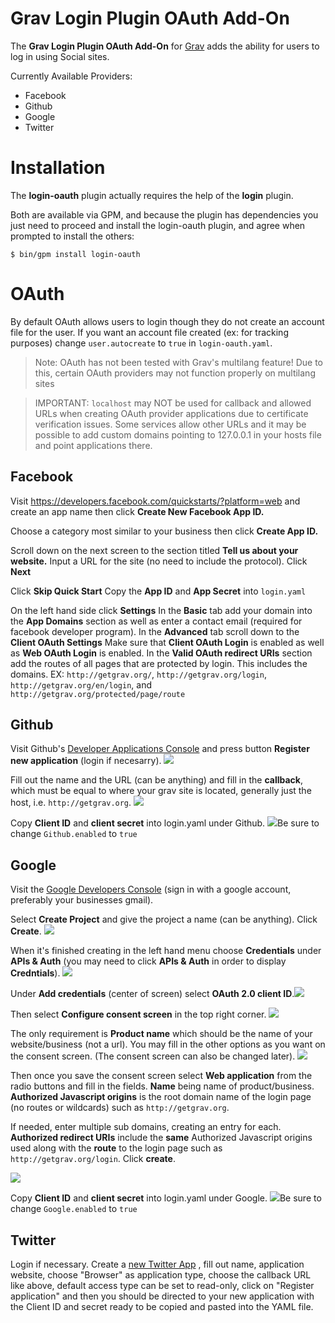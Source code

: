 # Grav Login Plugin OAuth Add-On

The **Grav Login Plugin OAuth Add-On** for [Grav](http://github.com/getgrav/grav) adds the ability for users to log in using Social sites.

Currently Available Providers:
- Facebook
- Github
- Google
- Twitter

# Installation

The **login-oauth** plugin actually requires the help of the **login** plugin.

Both are available via GPM, and because the plugin has dependencies you just need to proceed and install the login-oauth plugin, and agree when prompted to install the others:

```
$ bin/gpm install login-oauth
```

# OAuth

By default OAuth allows users to login though they do not create an account file for the user. If you want an account file created (ex: for tracking purposes) change `user.autocreate` to `true` in `login-oauth.yaml`.
>Note: OAuth has not been tested with Grav's multilang feature! Due to this, certain OAuth providers may not function properly on multilang sites

>IMPORTANT: `localhost` may NOT be used for callback and allowed URLs when creating OAuth provider applications due to certificate verification issues. Some services allow other URLs and it may be possible to add custom domains pointing to 127.0.0.1 in your hosts file and point applications there.

## Facebook

Visit https://developers.facebook.com/quickstarts/?platform=web and create an app name then click **Create New Facebook App ID.**

Choose a category most similar to your business then click **Create App ID.**

Scroll down on the next screen to the section titled **Tell us about your website.** Input a URL for the site (no need to include the protocol). Click **Next**

Click **Skip Quick Start** Copy the **App ID** and **App Secret** into `login.yaml`

On the left hand side click **Settings**
In the **Basic** tab add your domain into the **App Domains** section as well as enter a contact email (required for facebook developer program). In the **Advanced** tab scroll down to the **Client OAuth Settings** Make sure that **Client OAuth Login** is enabled as well as **Web OAuth Login** is enabled. In the **Valid OAuth redirect URIs** section add the routes of all pages that are protected by login. This includes the domains. EX: `http://getgrav.org/`, `http://getgrav.org/login`, `http://getgrav.org/en/login`, and `http://getgrav.org/protected/page/route`


## Github

Visit Github's [Developer Applications Console](https://github.com/settings/developers) and press button **Register new application** (login if necesarry). ![](assets/github/github.png)

Fill out the name and the URL (can be anything) and fill in the **callback**, which must be equal to where your grav site is located, generally just the host, i.e. `http://getgrav.org`. ![](assets/github/github_2.png)

Copy **Client ID** and **client secret** into login.yaml under Github. ![](assets/github/github_3.png)Be sure to change `Github.enabled` to `true`

## Google

Visit the [Google Developers Console](https://console.developers.google.com) (sign in with a google account, preferably your businesses gmail).

Select **Create Project** and give the project a name (can be anything). Click **Create**. ![](assets/google/google.png)

When it's finished creating in the left hand menu choose **Credentials** under **APIs & Auth** (you may need to click **APIs & Auth** in order to display **Credntials**). ![](assets/google/google_3.png)

Under **Add credentials** (center of screen) select **OAuth 2.0 client ID**.![](assets/google/google_4.png)

Then select **Configure consent screen** in the top right corner. ![](assets/google/google_5.png)

The only requirement is **Product name** which should be the name of your website/business (not a url). You may fill in the other options as you want on the consent screen. (The consent screen can also be changed later). ![](assets/google/google_6.png)

Then once you save the consent screen select **Web application** from the radio buttons and fill in the fields. **Name** being name of product/business. **Authorized Javascript origins** is the root domain name of the login page (no routes or wildcards) such as `http://getgrav.org`.

If needed, enter multiple sub domains, creating an entry for each. **Authorized redirect URIs** include the **same** Authorized Javascript origins used along with the **route** to the login page such as `http://getgrav.org/login`. Click **create**.

![](assets/google/google_7.png)

Copy **Client ID** and **client secret** into login.yaml under Google. ![](assets/google/google_8.png)Be sure to change `Google.enabled` to `true`

## Twitter

Login if necessary. Create a [new Twitter App](https://apps.twitter.com/app/new) , fill out name, application website, choose "Browser" as application type, choose the callback URL like above, default access type can be set to read-only, click on "Register application" and then you should be directed to your new application with the Client ID and secret ready to be copied and pasted into the YAML file.

